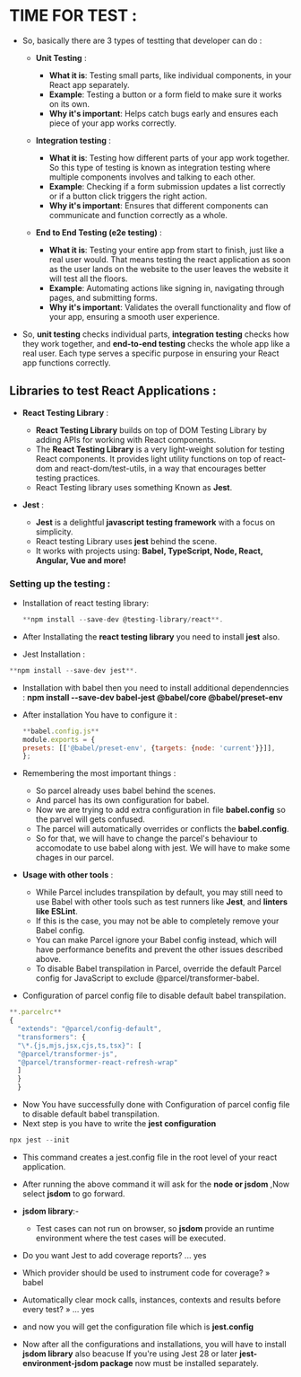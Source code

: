 # TIME FOR TEST :

-   So, basically there are 3 types of testting that developer can do :

    -   **Unit Testing** :

        -   **What it is**: Testing small parts, like individual components, in your React app separately.
        -   **Example**: Testing a button or a form field to make sure it works on its own.
        -   **Why it's important**: Helps catch bugs early and ensures each piece of your app works correctly.

    -   **Integration testing** :

        -   **What it is**: Testing how different parts of your app work together. So this type of testing is known as integration testing where multiple components involves and talking to each other.
        -   **Example**: Checking if a form submission updates a list correctly or if a button click triggers the right action.
        -   **Why it's important**: Ensures that different components can communicate and function correctly as a whole.

    -   **End to End Testing (e2e testing)** :

        -   **What it is**: Testing your entire app from start to finish, just like a real user would. That means testing the react application as soon as the user lands on the website to the user leaves the website it will test all the floors.
        -   **Example**: Automating actions like signing in, navigating through pages, and submitting forms.
        -   **Why it's important**: Validates the overall functionality and flow of your app, ensuring a smooth user experience.

-   So, **unit testing** checks individual parts, **integration testing** checks how they work together, and **end-to-end testing** checks the whole app like a real user. Each type serves a specific purpose in ensuring your React app functions correctly.

## Libraries to test React Applications :

-   **React Testing Library** :

    -   **React Testing Library** builds on top of DOM Testing Library by adding APIs for working with React components.
    -   The **React Testing Library** is a very light-weight solution for testing React components. It provides light utility functions on top of react-dom and react-dom/test-utils, in a way that encourages better testing practices.
    -   React Testing library uses something Known as **Jest**.

-   **Jest** :

    -   **Jest** is a delightful **javascript testing framework** with a focus on simplicity.
    -   React testing Library uses **jest** behind the scene.
    -   It works with projects using: **Babel, TypeScript, Node, React, Angular, Vue and more!**

### Setting up the testing :

-   Installation of react testing library:

    ```js
    **npm install --save-dev @testing-library/react**.
    ```

-   After Installating the **react testing library** you need to install **jest** also.
-   Jest Installation :

```js
**npm install --save-dev jest**.
```

-   Installation with babel then you need to install additional dependenncies : **npm install --save-dev babel-jest @babel/core @babel/preset-env**
-   After installation You have to configure it :

    ```js
    **babel.config.js**
    module.exports = {
    presets: [['@babel/preset-env', {targets: {node: 'current'}}]],
    };
    ```

-   Remembering the most important things :

    -   So parcel already uses babel behind the scenes.
    -   And parcel has its own configuration for babel.
    -   Now we are trying to add extra configuration in file **babel.config** so the parvel will gets confused.
    -   The parcel will automatically overrides or conflicts the **babel.config**.
    -   So for that, we will have to change the parcel's behaviour to accomodate to use babel along with jest. We will have to make some chages in our parcel.

-   **Usage with other tools** :

    -   While Parcel includes transpilation by default, you may still need to use Babel with other tools such as test runners like **Jest**, and **linters like ESLint**.
    -   If this is the case, you may not be able to completely remove your Babel config.
    -   You can make Parcel ignore your Babel config instead, which will have performance benefits and prevent the other issues described above.
    -   To disable Babel transpilation in Parcel, override the default Parcel config for JavaScript to exclude @parcel/transformer-babel.

-   Configuration of parcel config file to disable default babel transpilation.

```js
**.parcelrc**
{
  "extends": "@parcel/config-default",
  "transformers": {
  "\*.{js,mjs,jsx,cjs,ts,tsx}": [
  "@parcel/transformer-js",
  "@parcel/transformer-react-refresh-wrap"
  ]
  }
  }
```

-   Now You have successfully done with Configuration of parcel config file to disable default babel transpilation.
-   Next step is you have to write the **jest configuration**

```js
npx jest --init
```

-   This command creates a jest.config file in the root level of your react application.
-   After running the above command it will ask for the **node or jsdom** ,Now select **jsdom** to go forward.
-   **jsdom library**:-
    -   Test cases can not run on browser, so **jsdom** provide an runtime environment where the test cases will be executed.
-   Do you want Jest to add coverage reports? ... yes
-   Which provider should be used to instrument code for coverage? » babel
-   Automatically clear mock calls, instances, contexts and results before every test? » ... yes
-   and now you will get the configuration file which is **jest.config**

-   Now after all the configurations and installations, you will have to install **jsdom library** also beacuse If you're using Jest 28 or later **jest-environment-jsdom package** now must be installed separately.
